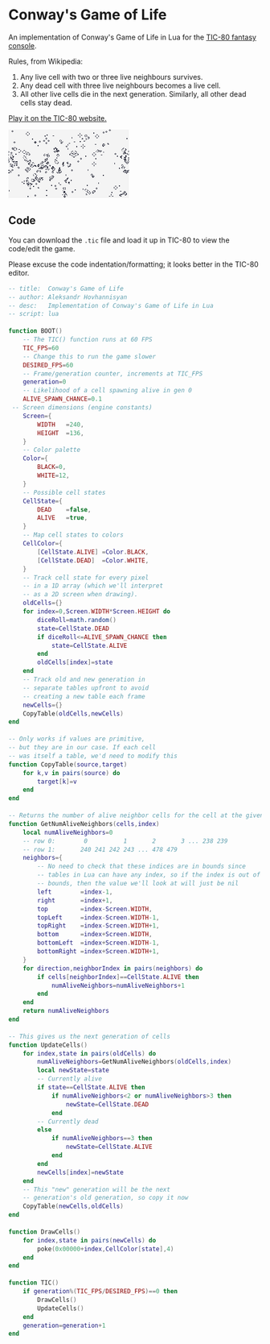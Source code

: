 # Conway's Game of Life

An implementation of Conway's Game of Life in Lua for the [TIC-80 fantasy console](https://github.com/nesbox/TIC-80).

Rules, from Wikipedia:

1. Any live cell with two or three live neighbours survives.
2. Any dead cell with three live neighbours becomes a live cell.
3. All other live cells die in the next generation. Similarly, all other dead cells stay dead.

[Play it on the TIC-80 website.](https://tic80.com/play?cart=3605)

![A white screen with black dots and patterns/shapes representing cellular automata that die and come to life depending on their neighboring conditions.](./thumbnail.png)

## Code

You can download the `.tic` file and load it up in TIC-80 to view the code/edit the game.

Please excuse the code indentation/formatting; it looks better in the TIC-80 editor.

```lua
-- title:  Conway's Game of Life
-- author: Aleksandr Hovhannisyan
-- desc:   Implementation of Conway's Game of Life in Lua
-- script: lua

function BOOT()
	-- The TIC() function runs at 60 FPS
	TIC_FPS=60
	-- Change this to run the game slower
	DESIRED_FPS=60
	-- Frame/generation counter, increments at TIC_FPS
	generation=0
	-- Likelihood of a cell spawning alive in gen 0
	ALIVE_SPAWN_CHANCE=0.1
 -- Screen dimensions (engine constants)
	Screen={
		WIDTH	=240,
		HEIGHT	=136,
	}
	-- Color palette
	Color={
		BLACK=0,
		WHITE=12,
	}
	-- Possible cell states
	CellState={
		DEAD	=false,
		ALIVE	=true,
	}
	-- Map cell states to colors
	CellColor={
		[CellState.ALIVE] =Color.BLACK,
		[CellState.DEAD]  =Color.WHITE,
	}
	-- Track cell state for every pixel
	-- in a 1D array (which we'll interpret
	-- as a 2D screen when drawing).
	oldCells={}
	for index=0,Screen.WIDTH*Screen.HEIGHT do
		diceRoll=math.random()
		state=CellState.DEAD
		if diceRoll<=ALIVE_SPAWN_CHANCE then
			state=CellState.ALIVE
		end
		oldCells[index]=state
	end
	-- Track old and new generation in
	-- separate tables upfront to avoid
	-- creating a new table each frame
	newCells={}
	CopyTable(oldCells,newCells)
end

-- Only works if values are primitive,
-- but they are in our case. If each cell
-- was itself a table, we'd need to modify this
function CopyTable(source,target)
	for k,v in pairs(source) do
		target[k]=v
	end
end

-- Returns the number of alive neighbor cells for the cell at the given index
function GetNumAliveNeighbors(cells,index)
	local numAliveNeighbors=0
	-- row 0:  		 0			1 		2 		3 ... 238 239
	-- row 1: 		240 241 242 243 ... 478 479
	neighbors={
		-- No need to check that these indices are in bounds since
		-- tables in Lua can have any index, so if the index is out of
		-- bounds, then the value we'll look at will just be nil
		left		=index-1,
		right		=index+1,
		top			=index-Screen.WIDTH,
		topLeft		=index-Screen.WIDTH-1,
		topRight	=index-Screen.WIDTH+1,
		bottom		=index+Screen.WIDTH,
		bottomLeft	=index+Screen.WIDTH-1,
		bottomRight	=index+Screen.WIDTH+1,
	}
	for direction,neighborIndex in pairs(neighbors) do
		if cells[neighborIndex]==CellState.ALIVE then
			numAliveNeighbors=numAliveNeighbors+1
		end
	end
	return numAliveNeighbors
end

-- This gives us the next generation of cells
function UpdateCells()
	for index,state in pairs(oldCells) do
		numAliveNeighbors=GetNumAliveNeighbors(oldCells,index)
		local newState=state
		-- Currently alive
		if state==CellState.ALIVE then
			if numAliveNeighbors<2 or numAliveNeighbors>3 then
				newState=CellState.DEAD
			end
		-- Currently dead
		else
			if numAliveNeighbors==3 then
				newState=CellState.ALIVE
			end
		end
		newCells[index]=newState
	end
	-- This "new" generation will be the next
	-- generation's old generation, so copy it now
	CopyTable(newCells,oldCells)
end

function DrawCells()
	for index,state in pairs(newCells) do
		poke(0x00000+index,CellColor[state],4)
	end
end

function TIC()
	if generation%(TIC_FPS/DESIRED_FPS)==0 then
		DrawCells()
		UpdateCells()
	end
	generation=generation+1
end
```
